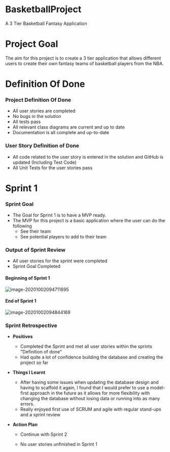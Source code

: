 # BasketballProject
A 3 Tier Basketball Fantasy Application

# **Project Goal**

The aim for this project is to create a 3 tier application that allows different users to create their own fantasy teams of basketball players from the NBA.

# Definition Of Done

### Project Definition Of Done

- All user stories are completed
- No bugs in the solution
- All tests pass 
- All relevant class diagrams are current and up to date
- Documentation is all complete and up-to-date

### User Story Definition of Done

- All code related to the user story is entered in the solution and GitHub is updated (Including Test Code)
- All Unit Tests for the user stories pass

# Sprint 1

### Sprint Goal

- The Goal for Sprint 1 is to have a MVP ready.
- The MVP for this project is a basic application where the user can do the following
  - See their team
  - See potential players to add to their team

### Output of Sprint Review

- All user stories for the sprint were completed
- Sprint Goal Completed

#### Beginning of Sprint 1

![image-20201002094711695](C:\Users\miahs\AppData\Roaming\Typora\typora-user-images\image-20201002094711695.png)

#### End of Sprint 1

![image-20201002094844169](C:\Users\miahs\AppData\Roaming\Typora\typora-user-images\image-20201002094844169.png)

### Sprint Retrospective

- **Positives**

  - Completed the Sprint and met all user stories within the sprints "Definition of done"
  - Had quite a lot of confidence building the database and creating the project so far

- **Things I Learnt**

  - After having some issues when updating the database design and having to scaffold it again, I found that I would prefer to use a model-first approach in the future as it allows for more flexibility with changing the database without losing data or running into as many errors.
  - Really enjoyed first use of SCRUM and agile with regular stand-ups and a sprint review

- **Action Plan**

  - Continue with Sprint 2

  - No user stories unfinished in Sprint 1

    

